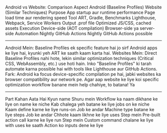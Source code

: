 Android vs Website: Comparison
Aspect	Android (Baseline Profiles)	Website (Similar Techniques)
Purpose	App startup aur runtime performance	Page load time aur rendering speed
Tool	ART, Gradle, Benchmarks	Lighthouse, Webpack, Service Workers
Output	.prof file	Optimized JS/CSS, cached assets
Execution	Device-side (AOT compilation)	Browser-side ya server-side
Automation	Nightly GitHub Actions	Nightly GitHub Actions possible









-----------------------------------------------------------
Android Mein: Baseline Profiles ek specific feature hai jo sirf Android apps ke liye hai, kyunki yeh ART ke saath kaam karta hai.
Websites Mein: Direct Baseline Profiles nahi hote, lekin similar optimization techniques (Critical CSS, WebAssembly, etc.) use hoti hain. Inko "Baseline Profiles" ki tarah automate karna possible hai with tools like Lighthouse aur GitHub Actions.
Fark: Android ka focus device-specific compilation pe hai, jabki websites ka browser compatibility aur network pe.
Agar aap website ke liye koi specific optimization workflow banane mein help chahiye, to batana! Ya






----------------------------------------------------------------
Part	 Kahan Aata Hai	Kyun
name	Shuru mein	Workflow ka naam dikhane ke liye
on	name ke niche	Kab chalega yeh batane ke liye
jobs	 on ke niche	Kaam define karne ke liye
runs-on	Job ke andar	Machine type batane ke liye
steps	Job ke andar	Chhote kaam likhne ke liye
uses	Step mein	Pre-built action call karne ke liye
run	Step mein	Custom command chalane ke liye
with	uses ke saath	Action ko inputs dene ke liye
